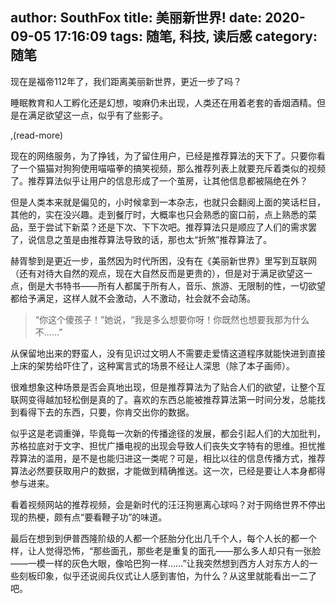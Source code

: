 author: SouthFox
title: 美丽新世界!
date: 2020-09-05 17:16:09
tags: 随笔, 科技, 读后感
category: 随笔
---

现在是福帝112年了，我们距离美丽新世界，更近一步了吗？

睡眠教育和人工孵化还是幻想，唆麻仍未出现，人类还在用着老套的香烟酒精。但是在满足欲望这一点，似乎有了些影子。

,(read-more)

现在的网络服务，为了挣钱，为了留住用户，已经是推荐算法的天下了。只要你看了一个猫猫对狗狗使用喵喵拳的搞笑视频，那么推荐列表上就要充斥着类似的视频了。推荐算法似乎让用户的信息形成了一个茧房，让其他信息都被隔绝在外？

但是人类本来就是偏见的，小时候拿到一本杂志，也就只会翻阅上面的笑话栏目，其他的，实在没兴趣。走到餐厅时，大概率也只会熟悉的窗口前，点上熟悉的菜品，至于尝试下新菜？还是下次、下下次吧。推荐算法只是顺应了人们的需求罢了，说信息之茧是由推荐算法导致的话，那也太“折煞”推荐算法了。

赫胥黎到是更近一步，虽然因为时代所困，没有在《美丽新世界》里写到互联网（还有对待大自然的观点，现在大自然反而是更贵的），但是对于满足欲望这一点，倒是大书特书——所有人都属于所有人，音乐、旅游、无限制的性，一切欲望都给予满足，这样人就不会激动，人不激动，社会就不会动荡。

> “你这个傻孩子！”她说，“我是多么想要你呀！你既然也想要我那为什么不……”

从保留地出来的野蛮人，没有见识过文明人不需要走爱情这道程序就能快进到直接上床的架势给吓住了，这种寓言式的场景不经让人深思（除了本子画师）。

很难想象这种场景是否会真地出现，但是推荐算法为了贴合人们的欲望，让整个互联网变得越加轻松倒是真的了。喜欢的东西总能被推荐算法第一时间分发，总能找到看得下去的东西，只要，你肯交出你的数据。

似乎这是老调重弹，毕竟每一次新的传播途径的发展，都会引起人们的大加批判，苏格拉底对于文字、担忧广播电视的出现会导致人们丧失文字特有的思维。担忧推荐算法的滥用，是不是也能归进这一类呢？可是，相比以往的信息传播方式，推荐算法必然要获取用户的数据，才能做到精确推送。这一次，已经是要让人本身都得参与进来。

看着视频网站的推荐视频，会是新时代的汪汪狗崽离心球吗？对于网络世界不停出现的热梗，颇有点“要看鞭子功”的味道。

最后在想到到伊普西隆阶级的人都一个胚胎分化出几千个人，每个人长的都一个样，让人觉得恐怖，“那些面孔，那些老是重复的面孔——那么多人却只有一张脸——一模一样的灰色大眼，像哈巴狗一样……”让我突然想到西方人对东方人的一些刻板印象，似乎还说阅兵仪式让人感到害怕，为什么？从这里就能看出一二了吧。